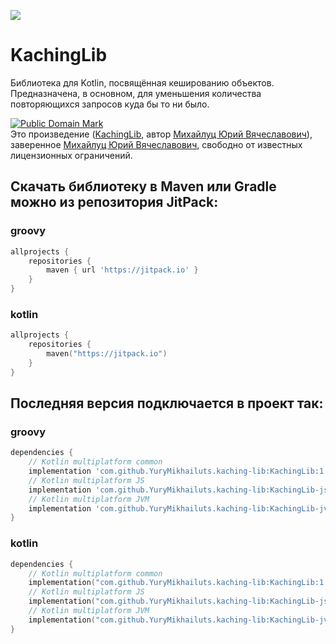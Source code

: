 [![](https://jitpack.io/v/YuryMikhailuts/kaching-lib.svg)](https://jitpack.io/#YuryMikhailuts/kaching-lib)

# KachingLib

Библиотека для Kotlin, посвящённая кешированию объектов. Предназначена, в основном, для уменьшения количества
повторяющихся запросов куда бы то ни было.

<p>
<a rel="license" href="http://creativecommons.org/publicdomain/mark/1.0/">
<img src="https://licensebuttons.net/p/mark/1.0/88x31.png" style="border-style: none;" alt="Public Domain Mark" />
</a>
<br />
Это произведение (<a href="https://gitflic.ru/project/mikhaylutsyury/kaching-lib" rel="dct:creator"><span property="dct:title">KachingLib</span></a>, автор <a href="https://gitflic.ru/user/mikhaylutsyury" rel="dct:creator"><span property="dct:title">Михайлуц Юрий Вячеславович</span></a>), заверенное <a href="https://gitflic.ru/user/mikhaylutsyury" rel="dct:publisher"><span property="dct:title">Михайлуц Юрий Вячеславович</span></a>, свободно от известных лицензионных ограничений.
</p>


## Скачать библиотеку в Maven или Gradle можно из репозитория JitPack:

### groovy
```groovy
allprojects {
    repositories {
        maven { url 'https://jitpack.io' }
    }
}
```

### kotlin
```kotlin
allprojects {
	repositories {
		maven("https://jitpack.io")
	}
}
```

## Последняя версия подключается в проект так:

### groovy

```groovy
dependencies {
    // Kotlin multiplatform common
    implementation 'com.github.YuryMikhailuts.kaching-lib:KachingLib:1.1-SNAPSHOT'
    // Kotlin multiplatform JS
    implementation 'com.github.YuryMikhailuts.kaching-lib:KachingLib-js:1.1-SNAPSHOT'
    // Kotlin multiplatform JVM
    implementation 'com.github.YuryMikhailuts.kaching-lib:KachingLib-jvm:1.1-SNAPSHOT'
}
```

### kotlin

```kotlin
dependencies {
    // Kotlin multiplatform common
    implementation("com.github.YuryMikhailuts.kaching-lib:KachingLib:1.1-SNAPSHOT")
    // Kotlin multiplatform JS
    implementation("com.github.YuryMikhailuts.kaching-lib:KachingLib-js:1.1-SNAPSHOT")
    // Kotlin multiplatform JVM
    implementation("com.github.YuryMikhailuts.kaching-lib:KachingLib-jvm:1.1-SNAPSHOT")
}
```
